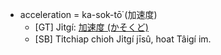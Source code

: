 * acceleration = ka-sok-tō͘ (加速度)
  * [GT] Ji̍tgí: [加速度 (かそくど)](https://ja.wikipedia.org/wiki/%E5%8A%A0%E9%80%9F%E5%BA%A6)
  * [SB]
    Ti̍tchiap chioh Ji̍tgí jīsû, hoat Tâigí im.

